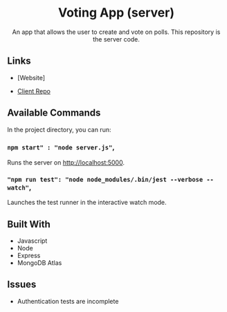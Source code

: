 <h1 align="center">Voting App (server)</h1>

<p align="center">An app that allows the user to create and vote on polls. This repository is the server code.</p>

## Links

- [Website]

- [Client Repo](https://github.com/cyoung-sudo/voting-app-client)

## Available Commands

In the project directory, you can run:

### `npm start" : "node server.js"`,

Runs the server on [http://localhost:5000](http://localhost:5000).

### `"npm run test": "node node_modules/.bin/jest --verbose --watch"`,

Launches the test runner in the interactive watch mode.

## Built With

- Javascript
- Node
- Express
- MongoDB Atlas

## Issues

- Authentication tests are incomplete